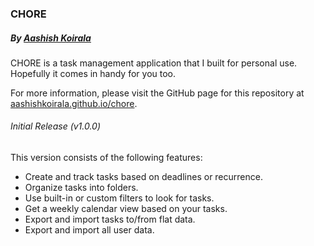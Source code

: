 ### CHORE
##### By [Aashish Koirala](http://aashishkoirala.github.io)

CHORE is a task management application that I built for personal use. Hopefully it comes in handy for you too.

For more information, please visit the GitHub page for this repository at [aashishkoirala.github.io/chore](http://aashishkoirala.github.io/chore).

###### Initial Release (v1.0.0)
This version consists of the following features:

+ Create and track tasks based on deadlines or recurrence.
+ Organize tasks into folders.
+ Use built-in or custom filters to look for tasks.
+ Get a weekly calendar view based on your tasks.
+ Export and import tasks to/from flat data.
+ Export and import all user data.
